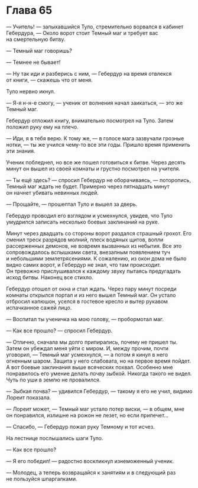# Глава 65

— Учитель! — запыхавшийся Туло, стремительно ворвался в кабинет Гебердура, — Около ворот стоит Темный маг и требует вас на смертельную битву.

— Темный маг говоришь?

— Темнее не бывает!

— Ну так иди и разберись с ним, — Гебердур на время отвлекся от книги, — скажешь что от меня.

Туло нервно икнул.

— Я-я н-н-е смогу, — ученик от волнения начал заикаться, — это же Темный маг.

Гебердур отложил книгу, внимательно посмотрел на Туло. Затем положил руку ему на плечо.

— Иди, я в тебя верю. К тому же, — в голосе мага зазвучали грозные нотки, — ты же учился чему-то все эти годы. Пришло время применить эти знания.

Ученик побледнел, но все же пошел готовиться к битве. Через десять минут он вышел из своей комнаты и грустно посмотрел на учителя.

— Ты ещё здесь? — спросил Гебердур не оборачиваясь, — поторопись, Темный маг ждать не будет. Примерно через пятнадцать минут он начнет убивать невинных людей.

— Прощайте, — прошептал Туло и вышел за дверь.

Гебердур проводил его взглядом и усмехнулся, увидев, что Туло умудрился записать несколько боевых заклинаний на руке.

Минут через двадцать со стороны ворот раздался страшный грохот. Его сменил треск разрядов молний, плеск водяных щитов, вопли рассерженных демонов, не вовремя вызванных из небытия. Все это сопровождалось вспышками света, внезапным появлением туч и небольшими землетрясениями. К сожалению, из окон дома не было видно самих ворот, и Гебердур не знал, что там происходит. Он тревожно прислушивался к каждому звуку пытаясь предугадать исход битвы. Наконец все стихло. 

Гебердур отошел от окна и стал ждать. Через пару минут посреди комнаты открылся портал и из него вышел Темный маг. Он устало отбросил капюшон, уселся в гостевое кресло и вытер рукавом испачканное сажей лицо.

— Воспитал ты ученичка на мою голову, — пробормотал маг.

— Как все прошло? — спросил Гебердур.

— Отлично, сначала мы долго припирались, почему не пришел ты. Затем он убеждал меня уйти с миром. И, между прочим, почти уговорил, — Темный маг усмехнулся, — а потом я кинул в него огненным шаром. Защита у него слабовата, но на первое время пойдет. А вот боевые заклинания выше всяческих похвал. Особенно мне понравилось его умение делать почву зыбкой. Никогда такого не видел. Чуть по уши в землю не провалился.

— Зыбкая почва? — удивился Гебердур, — такому я его не учил, видимо Лореит показала.

— Лореит может, — Темный маг устало потер виски, — в общем, мне он понравился, излишне на рожон не лезет, но если припечет...

— Спасибо, — Гебердур пожал руку Темному и тот исчез.

На лестнице послышались шаги Туло.

— Как все прошло?

— Я его победил! — радостно воскликнул изнеможенный ученик.

— Молодец, а теперь возвращайся к занятиям и в следующий раз не пользуйся шпаргалками.

